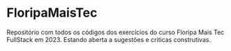 # FloripaMaisTec
Repositório com todos os códigos dos exercícios do curso Floripa Mais Tec FullStack em 2023.
Estando aberta a sugestões e criticas construtivas.
